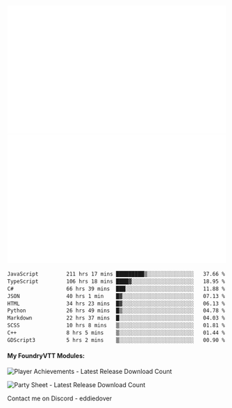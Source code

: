 
![](https://raw.githubusercontent.com/eddiedover/ghstats/master/generated/overview.svg)
![](https://raw.githubusercontent.com/eddiedover/ghstats/master/generated/languages.svg)

<!--START_SECTION:waka-->

```txt
JavaScript         211 hrs 17 mins █████████▒░░░░░░░░░░░░░░░   37.66 %
TypeScript         106 hrs 18 mins ████▓░░░░░░░░░░░░░░░░░░░░   18.95 %
C#                 66 hrs 39 mins  ███░░░░░░░░░░░░░░░░░░░░░░   11.88 %
JSON               40 hrs 1 min    █▓░░░░░░░░░░░░░░░░░░░░░░░   07.13 %
HTML               34 hrs 23 mins  █▓░░░░░░░░░░░░░░░░░░░░░░░   06.13 %
Python             26 hrs 49 mins  █▒░░░░░░░░░░░░░░░░░░░░░░░   04.78 %
Markdown           22 hrs 37 mins  █░░░░░░░░░░░░░░░░░░░░░░░░   04.03 %
SCSS               10 hrs 8 mins   ▒░░░░░░░░░░░░░░░░░░░░░░░░   01.81 %
C++                8 hrs 5 mins    ▒░░░░░░░░░░░░░░░░░░░░░░░░   01.44 %
GDScript3          5 hrs 2 mins    ▒░░░░░░░░░░░░░░░░░░░░░░░░   00.90 %
```

<!--END_SECTION:waka-->

#### My FoundryVTT Modules:

  ![Player Achievements - Latest Release Download Count](https://img.shields.io/badge/dynamic/json?label=Player%20Achievements%20-%20Downloads@latest&query=assets%5B1%5D.download_count&url=https%3A%2F%2Fapi.github.com%2Frepos%2FEddieDover%2Ffvtt-player-achievements%2Freleases%2Flatest)

  ![Party Sheet - Latest Release Download Count](https://img.shields.io/badge/dynamic/json?label=Party%20Sheet%20-%20Downloads@latest&query=assets%5B1%5D.download_count&url=https%3A%2F%2Fapi.github.com%2Frepos%2FEddieDover%2Ffvtt-party-sheet%2Freleases%2Flatest)

<a rel="me" href="https://techhub.social/@EddieDover"></a>

Contact me on Discord - eddiedover
